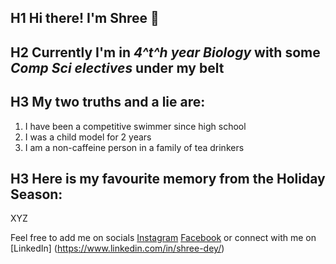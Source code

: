 ## H1 Hi there! I'm **Shree** :wave:
 

## H2 Currently I'm in *4^t^h year Biology* with some *Comp Sci electives* under my belt 
 

## H3 My two truths and a lie are: 

1. I have been a competitive swimmer since high school
2. I was a child model for 2 years 
3. I am a non-caffeine person in a family of tea drinkers 

## H3 Here is my favourite memory from the Holiday Season:

XYZ


Feel free to add me on socials [Instagram](https://www.instagram.com/qrshree_/) [Facebook](https://www.facebook.com/profile.php?id=100010977881488&mibextid=LQQJ4d) or connect with me on [LinkedIn] (https://www.linkedin.com/in/shree-dey/) 